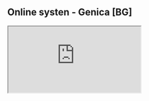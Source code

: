 ## Online systen - Genica [BG]

<iframe class="render-viewer " src="https://viewscreen.githubusercontent.com/view/pdf?browser=chrome&amp;color_mode=auto&amp;commit=39122a0111a20b9245b4d25237e9bd9fe6e4b725&amp;device=unknown_device&amp;enc_url=68747470733a2f2f7261772e67697468756275736572636f6e74656e742e636f6d2f64617631643333332f67656e6963612d62672f333931323261303131316132306239323435623464323532333765396264396665366534623732352f74657374732f32322e31302e323032312f32322e31302e323032312d436f7631392d4d696861696c2e706466&amp;logged_in=true&amp;nwo=dav1d333%2Fgenica-bg&amp;path=tests%2F22.10.2021%2F22.10.2021-Cov19-Mihail.pdf&amp;platform=windows&amp;repository_id=420395312&amp;repository_type=Repository&amp;version=94#ef3dfd25-e3c9-43cb-8c69-f7fbab448086" sandbox="allow-scripts allow-same-origin allow-top-navigation" title="File display" name="ef3dfd25-e3c9-43cb-8c69-f7fbab448086">
          Viewer requires iframe.
		  </iframe>
